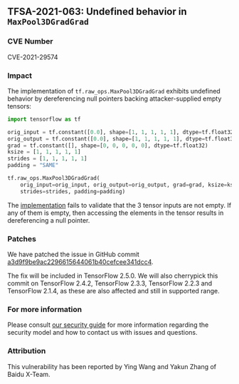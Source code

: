 ## TFSA-2021-063: Undefined behavior in `MaxPool3DGradGrad`

### CVE Number
CVE-2021-29574

### Impact
The implementation of `tf.raw_ops.MaxPool3DGradGrad` exhibits undefined behavior
by dereferencing null pointers backing attacker-supplied empty tensors:

```python
import tensorflow as tf

orig_input = tf.constant([0.0], shape=[1, 1, 1, 1, 1], dtype=tf.float32)
orig_output = tf.constant([0.0], shape=[1, 1, 1, 1, 1], dtype=tf.float32)
grad = tf.constant([], shape=[0, 0, 0, 0, 0], dtype=tf.float32)
ksize = [1, 1, 1, 1, 1]
strides = [1, 1, 1, 1, 1]
padding = "SAME"

tf.raw_ops.MaxPool3DGradGrad(
    orig_input=orig_input, orig_output=orig_output, grad=grad, ksize=ksize,
    strides=strides, padding=padding)
```

The
[implementation](https://github.com/tensorflow/tensorflow/blob/72fe792967e7fd25234342068806707bbc116618/tensorflow/core/kernels/pooling_ops_3d.cc#L679-L703)
fails to validate that the 3 tensor inputs are not empty. If any of them is
empty, then accessing the elements in the tensor results in dereferencing a
null pointer.

### Patches
We have patched the issue in GitHub commit
[a3d9f9be9ac2296615644061b40cefcee341dcc4](https://github.com/tensorflow/tensorflow/commit/a3d9f9be9ac2296615644061b40cefcee341dcc4).

The fix will be included in TensorFlow 2.5.0. We will also cherrypick this
commit on TensorFlow 2.4.2, TensorFlow 2.3.3, TensorFlow 2.2.3 and TensorFlow
2.1.4, as these are also affected and still in supported range.

### For more information
Please consult [our security
guide](https://github.com/tensorflow/tensorflow/blob/master/SECURITY.md) for
more information regarding the security model and how to contact us with issues
and questions.

### Attribution
This vulnerability has been reported by Ying Wang and Yakun Zhang of Baidu
X-Team.
